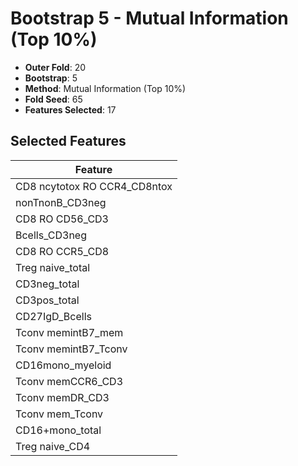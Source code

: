 # Bootstrap 5 - Mutual Information (Top 10%)

- **Outer Fold**: 20
- **Bootstrap**: 5
- **Method**: Mutual Information (Top 10%)
- **Fold Seed**: 65
- **Features Selected**: 17

## Selected Features

| Feature |
|---------|
| CD8 ncytotox RO CCR4_CD8ntox |
| nonTnonB_CD3neg |
| CD8 RO CD56_CD3 |
| Bcells_CD3neg |
| CD8 RO CCR5_CD8 |
| Treg naive_total |
| CD3neg_total |
| CD3pos_total |
| CD27IgD_Bcells |
| Tconv memintB7_mem |
| Tconv memintB7_Tconv |
| CD16mono_myeloid |
| Tconv memCCR6_CD3 |
| Tconv memDR_CD3 |
| Tconv mem_Tconv |
| CD16+mono_total |
| Treg naive_CD4 |
